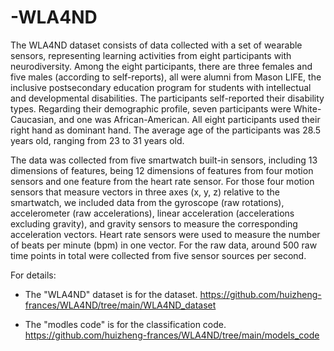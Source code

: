 # -WLA4ND


The WLA4ND dataset consists of data collected with a set of wearable sensors, representing learning activities from eight participants with neurodiversity. Among the eight participants, there are three females and five males (according to self-reports), all were alumni from Mason LIFE, the inclusive postsecondary education program for students with intellectual and developmental disabilities. The participants self-reported their disability types. Regarding their demographic profile, seven participants were White-Caucasian, and one was African-American. All eight participants used their right hand as dominant hand. The average age of the participants was 28.5 years old, ranging from 23 to 31 years old. 

The data was collected from five smartwatch built-in sensors, including 13 dimensions of features, being 12 dimensions of features from four motion sensors and one feature from the heart rate sensor. For those four motion sensors that measure vectors in three axes (x, y, z) relative to the smartwatch, we included data from the gyroscope (raw rotations), accelerometer (raw accelerations), linear acceleration (accelerations excluding gravity), and gravity sensors to measure the corresponding acceleration vectors. Heart rate sensors were used to measure the number of beats per minute (bpm) in one vector. For the raw data, around 500 raw time points in total were collected from five sensor sources per second. 

For details:

- The "WLA4ND" dataset is for the  dataset.  https://github.com/huizheng-frances/WLA4ND/tree/main/WLA4ND_dataset

- The "modles code" is for the classification code. https://github.com/huizheng-frances/WLA4ND/tree/main/models_code
